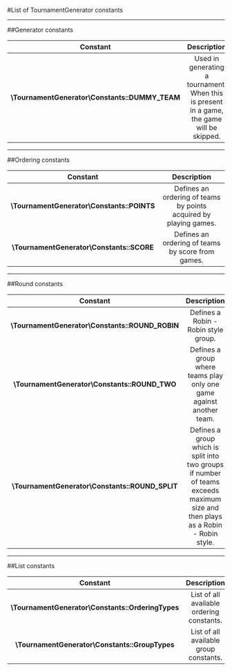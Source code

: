 #List of TournamentGenerator constants

---

##Generator constants

| Constant | Description |
| :--: | :--: |
| **\TournamentGenerator\Constants::DUMMY_TEAM** | Used in generating a tournament. When this is present in a game, the game will be skipped. |

---

<a id="ordering" name="ordering"></a>
##Ordering constants

| Constant | Description |
| :--: | :--: |
| **\TournamentGenerator\Constants::POINTS** | Defines an ordering of teams by points acquired by playing games. |
| **\TournamentGenerator\Constants::SCORE** | Defines an ordering of teams by score from games. |

---

<a id="roundTypes" name="roundTypes"></a>
##Round constants

| Constant | Description |
| :--: | :--: |
| **\TournamentGenerator\Constants::ROUND_ROBIN** | Defines a Robin - Robin style group. |
| **\TournamentGenerator\Constants::ROUND_TWO** | Defines a group where teams play only one game against another team. |
| <a id="roundSplit" name="roundSplit"></a>**\TournamentGenerator\Constants::ROUND_SPLIT** | Defines a group which is split into two groups if number of teams exceeds maximum size and then plays as a Robin - Robin style. |

---

##List constants

| Constant | Description |
| :--: | :--: |
| **\TournamentGenerator\Constants::OrderingTypes** | List of all available ordering constants. |
| **\TournamentGenerator\Constants::GroupTypes** | List of all available group constants. |
